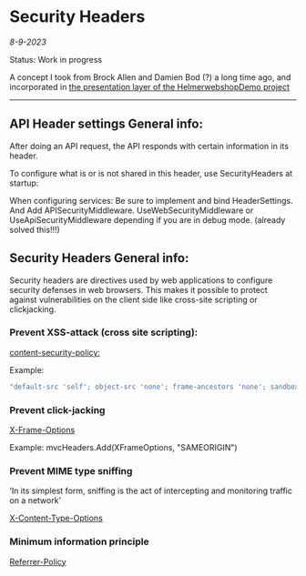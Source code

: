 # Security Headers

*8-9-2023*

Status: Work in progress

A concept I took from Brock Allen and Damien Bod (?) a long time ago, and incorporated
in [the presentation layer of the HelmerwebshopDemo project](https://github.com/HelmerDenDekker/HelmerDemo.WebShop/tree/develop/HelmerDemo.WebShop.Presentation)


-------------------------------------------------------------------
[//]: # (	ToDo: Why would you write CSP in code? Why not in the web.config so IIS can take care of it? You need to set up a CSP policy in IIS anyway, so why not use that?)

[//]: # (	ToDo Rewrite into a How-to)

## API Header settings General info:

After doing an API request, the API responds with certain information in its header.

To configure what is or is not shared in this header, use SecurityHeaders at startup:

When configuring services: Be sure to implement and bind HeaderSettings. And Add APISecurityMiddleware.
UseWebSecurityMiddleware or UseApiSecurityMiddleware depending if you are in debug mode. (already solved this!!!)

## Security Headers General info:

Security headers are directives used by web applications to configure security defenses in web browsers. This makes it
possible to protect against vulnerabilities on the client side like cross-site scripting or clickjacking.

### Prevent XSS-attack (cross site scripting):

[content-security-policy:](https://infosec.mozilla.org/guidelines/web_security#content-security-policy)

Example:

```js
"default-src 'self'; object-src 'none'; frame-ancestors 'none'; sandbox allow-forms allow-same-origin allow-scripts; base-uri 'self'; upgrade-insecure-requests;"
```

### Prevent click-jacking

[X-Frame-Options](https://developer.mozilla.org/en-US/docs/Web/HTTP/Headers/X-Frame-Options)

Example: mvcHeaders.Add(XFrameOptions, "SAMEORIGIN")

### Prevent MIME type sniffing

‘In its simplest form, sniffing is the act of intercepting and monitoring traffic on a network’

[X-Content-Type-Options](https://developer.mozilla.org/en-US/docs/Web/HTTP/Headers/X-Content-Type-Options)

### Minimum information principle

[Referrer-Policy](https://developer.mozilla.org/en-US/docs/Web/HTTP/Headers/Referrer-Policy)